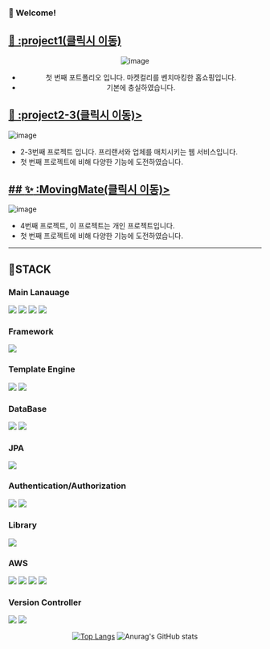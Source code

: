 
### :wave: Welcome!


<!-- TASTEYOM -->
## <a href="https://github.com/yyy2724/project1/"> 🥇 :project1(클릭시 이동) </a>
<div align="center">

![image](https://github.com/yyy2724/yyy2724/assets/93104606/73576d9d-dd33-4c8c-a6fe-45d53a3aaf6c)

- 첫 번째 포트폴리오 입니다. 마켓컬리를 벤치마킹한 홈쇼핑입니다.
- 기본에 충실하였습니다.
  
</div>

## <a href="https://github.com/yyy2724/project2-3/"> 🥈 :project2-3(클릭시 이동)> </a>

![image](https://github.com/yyy2724/yyy2724/assets/93104606/21469dfa-833d-405f-a01c-3c1bbad248df)

- 2-3번째 프로젝트 입니다. 프리랜서와 업체를 매치시키는 웹 서비스입니다.
- 첫 번째 프로젝트에 비해 다양한 기능에 도전하였습니다.


## <a href="https://github.com/yyy2724/MovingMate/"> ## :sparkles:  :MovingMate(클릭시 이동)> </a>

![image](https://github.com/yyy2724/yyy2724/assets/93104606/e99f1f97-81ae-4dfc-9998-7ced913e53e3)

- 4번째 프로젝트, 이 프로젝트는 개인 프로젝트입니다.
- 첫 번째 프로젝트에 비해 다양한 기능에 도전하였습니다.
------


## :meat_on_bone:STACK 
<!-- Language -->
### Main Lanauage
<img src="https://img.shields.io/badge/java-%23007396.svg?&style=for-the-badge&logo=java&logoColor=white" /> <img src="https://img.shields.io/badge/javascript-%23F7DF1E.svg?&style=for-the-badge&logo=javascript&logoColor=black" />
<img src="https://img.shields.io/badge/html5-%23E34F26.svg?&style=for-the-badge&logo=html5&logoColor=white" /> <img src="https://img.shields.io/badge/css3-%231572B6.svg?&style=for-the-badge&logo=css3&logoColor=white" />

### Framework
<img src="https://img.shields.io/badge/spring-%236DB33F.svg?&style=for-the-badge&logo=spring&logoColor=white" />

### Template Engine
<img src="https://img.shields.io/badge/thymeleaf-%23005F0F.svg?&style=for-the-badge&logo=thymeleaf&logoColor=white" /> <img src="https://img.shields.io/badge/JSP-3776AB?style=for-the-badge&logo=JSP&logoColor=white">

### DataBase
<img src="https://img.shields.io/badge/mysql-%234479A1.svg?&style=for-the-badge&logo=mysql&logoColor=white" /> <img src="https://img.shields.io/badge/oracle-%23F80000.svg?&style=for-the-badge&logo=oracle&logoColor=white" />

### JPA
<img src="https://img.shields.io/badge/JPA-%23232F3E.svg?&style=for-the-badge&logo=JPA&logoColor=white"/>

### Authentication/Authorization
<img src="https://img.shields.io/badge/Spring Security-%23007396.svg?&style=for-the-badge&logo=Spring Security&logoColor=white" /> <img src="https://img.shields.io/badge/OAuth2.0-3776AB?style=for-the-badge&logo=OAuth2.0&logoColor=white">

### Library
<img src="https://img.shields.io/badge/lombok-%23F80000.svg?&style=for-the-badge&logo=lombok&logoColor=white" />

### AWS
<img src="https://img.shields.io/badge/amazon%20aws-%23232F3E.svg?&style=for-the-badge&logo=amazon%20aws&logoColor=white" /> <img src="https://img.shields.io/badge/EC2-%23E34F26.svg?&style=for-the-badge&logo=EC2&logoColor=white" />
<img src="https://img.shields.io/badge/S3-%23232F3E.svg?&style=for-the-badge&logo=S3&logoColor=white"/> <img src="https://img.shields.io/badge/RDS-%23F7DF1E.svg?&style=for-the-badge&logo=RDS&logoColor=black" />

### Version Controller
<img src="https://img.shields.io/badge/git-%23F05032.svg?&style=for-the-badge&logo=git&logoColor=white" /> <img src="https://img.shields.io/badge/github-%23181717.svg?&style=for-the-badge&logo=github&logoColor=white" />

<div align="center">
  
<!-- most used language -->
[![Top Langs](https://github-readme-stats.vercel.app/api/top-langs/?username=delay-100&layout=compact)](https://github.com/delay-100/github-readme-stats) <!-- Github Status --> ![Anurag's GitHub stats](https://github-readme-stats.vercel.app/api?username=delay-100&show_icons=true&theme=dracula)

</div>
